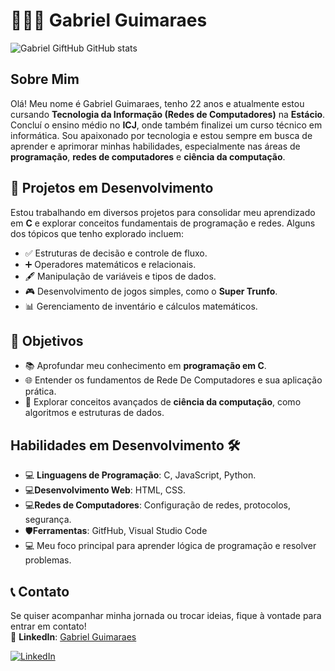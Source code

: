 # 👨🏻‍💻 Gabriel Guimaraes

![Gabriel GiftHub GitHub stats](https://github-readme-stats.vercel.app/api?username=GabrielGiftHub&show_icons=true&theme=dracula)


##  Sobre Mim
Olá! Meu nome é Gabriel Guimaraes, tenho 22 anos e atualmente estou cursando **Tecnologia da Informação (Redes de Computadores)** na **Estácio**. Concluí o ensino médio no **ICJ**, onde também finalizei um curso técnico em informática. Sou apaixonado por tecnologia e estou sempre em busca de aprender e aprimorar minhas habilidades, especialmente nas áreas de **programação**, **redes de computadores** e **ciência da computação**.

## 🚀 Projetos em Desenvolvimento
Estou trabalhando em diversos projetos para consolidar meu aprendizado em **C** e explorar conceitos fundamentais de programação e redes. Alguns dos tópicos que tenho explorado incluem:
- ✅ Estruturas de decisão e controle de fluxo.
- ➕ Operadores matemáticos e relacionais.
- 🖋️ Manipulação de variáveis e tipos de dados.
- 🎮 Desenvolvimento de jogos simples, como o **Super Trunfo**.
- 📊 Gerenciamento de inventário e cálculos matemáticos.

## 🎯 Objetivos
- 📚 Aprofundar meu conhecimento em **programação em C**.
- 🌐 Entender os fundamentos de Rede De Computadores  e sua aplicação prática.
- 🧠 Explorar conceitos avançados de **ciência da computação**, como algoritmos e estruturas de dados.


## Habilidades em Desenvolvimento 🛠️

- 💻 **Linguagens de Programação**: C, JavaScript, Python.
- 💻**Desenvolvimento Web**: HTML, CSS.
- 💻**Redes de Computadores**: Configuração de redes, protocolos, segurança.
- 🛡️**Ferramentas**: GitfHub, Visual Studio Code
- 💻  Meu foco principal para aprender lógica de programação e resolver problemas.

## 📞 Contato 
Se quiser acompanhar minha jornada ou trocar ideias, fique à vontade para entrar em contato!  
📎 **LinkedIn**: [Gabriel Guimaraes](https://www.linkedin.com/in/gabriel-guimaraes-6127922a7/)

<p align="left"> 
    <a href="https://www.linkedin.com/in/gabriel-guimaraes-6127922a7/" target="_blank">
        <img 
            alt="LinkedIn" 
            title="Conecte-se comigo no LinkedIn" 
            src="https://img.shields.io/badge/LinkedIn-0077B5?style=for-the-badge&logo=linkedin&logoColor=white"
        />
    </a>
</p>
